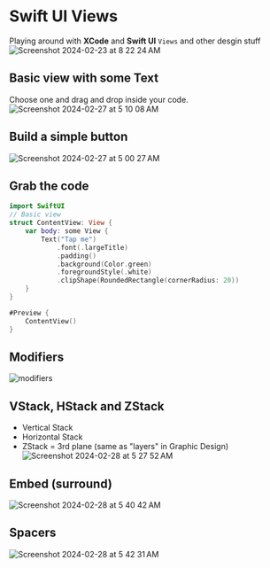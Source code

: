 # Swift UI Views
Playing around with **XCode** and **Swift UI** `Views` and other desgin stuff<br>
![Screenshot 2024-02-23 at 8 22 24 AM](https://github.com/danielurra/swift-ui-views/assets/51704179/8c0d1025-7fac-4cb0-b6b7-43abe78bcd86)<br>
## Basic view with some Text
Choose one and drag and drop inside your code.<br>
![Screenshot 2024-02-27 at 5 10 08 AM](https://github.com/danielurra/swift-ui-views/assets/51704179/d8d48c59-67b9-4339-9ef1-be665b49db56)<br>
## Build a simple button
![Screenshot 2024-02-27 at 5 00 27 AM](https://github.com/danielurra/swift-ui-views/assets/51704179/c5c99c60-eb6c-4f93-9282-7017f17679b6)<br>
## Grab the code
```swift
import SwiftUI
// Basic view
struct ContentView: View {
    var body: some View {
        Text("Tap me")
            .font(.largeTitle)
            .padding()
            .background(Color.green)
            .foregroundStyle(.white)
            .clipShape(RoundedRectangle(cornerRadius: 20))
    }
}

#Preview {
    ContentView()
}
```
## Modifiers
![modifiers](https://github.com/danielurra/swift-ui-views/assets/51704179/12e045e8-5365-4349-af7a-f6bda8892b81)<br>
## VStack, HStack and ZStack
* Vertical Stack
* Horizontal Stack
* ZStack = 3rd plane (same as "layers" in Graphic Design)
![Screenshot 2024-02-28 at 5 27 52 AM](https://github.com/danielurra/swift-ui-views/assets/51704179/de0867a4-1ddc-41c6-84f0-ec9e927db1a3)<br>
## Embed (surround)
![Screenshot 2024-02-28 at 5 40 42 AM](https://github.com/danielurra/swift-ui-views/assets/51704179/2d65eee4-6e15-4547-a7b8-bc7e2c1250f2)<br>
## Spacers
![Screenshot 2024-02-28 at 5 42 31 AM](https://github.com/danielurra/swift-ui-views/assets/51704179/48404dd4-4354-4a71-b6dd-33f0a6badccd)<br>
